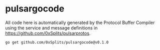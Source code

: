 # pulsargocode

All code here is automatically generated by the Protocol Buffer Compiler using
the service and message definitions in https://github.com/0xSplits/pulsarprotos.

```
go get github.com/0xSplits/pulsargocode@v0.1.0
```
